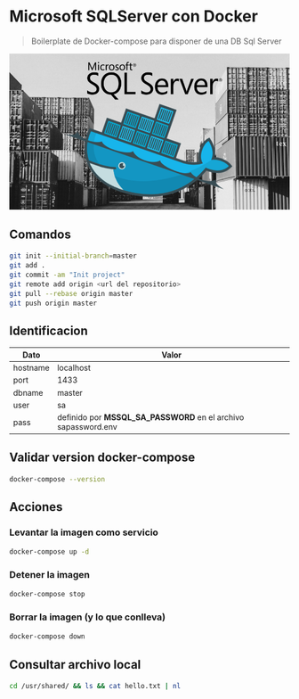 # Microsoft SQLServer con Docker

> Boilerplate de Docker-compose para disponer de una DB Sql Server 

![Microsft SQLServer](logo.png)

## Comandos

```sh
git init --initial-branch=master
git add .
git commit -am "Init project"
git remote add origin <url del repositorio>
git pull --rebase origin master
git push origin master
```

## Identificacion

| Dato     | Valor         |
| -------- | ------------- |
| hostname | localhost     |
| port     | 1433          |
| dbname   | master        |
| user     | sa            |
| pass     | definido por **MSSQL_SA_PASSWORD** en el archivo sapassword.env |

## Validar version docker-compose

```sh
docker-compose --version
```

## Acciones

### Levantar la imagen como servicio

```sh
docker-compose up -d
```

### Detener la imagen

```sh
docker-compose stop
```

### Borrar la imagen (y lo que conlleva)

```sh
docker-compose down
```

## Consultar archivo local

```sh
cd /usr/shared/ && ls && cat hello.txt | nl
```
